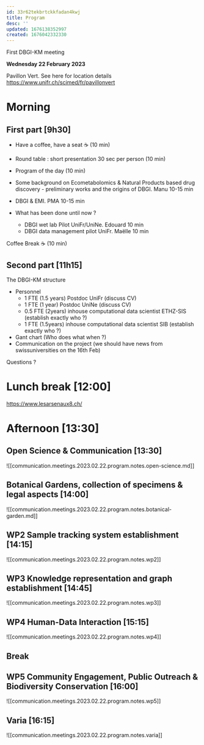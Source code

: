```yaml
---
id: 33r62tekbrtckkfadan4kwj
title: Program
desc: ''
updated: 1676138352997
created: 1676042332330
---
```


First DBGI-KM meeting 

**Wednesday 22 February 2023**

Pavillon Vert. See here for location details https://www.unifr.ch/scimed/fr/pavillonvert

# Morning 

## First part [9h30]

- Have a coffee, have a seat ☕ (10 min)

- Round table : short presentation 30 sec per person (10 min)

- Program of the day (10 min)

- Some background on Ecometabolomics & Natural Products based drug discovery - preliminary works and the origins of DBGI. Manu 10-15 min

- DBGI & EMI. PMA 10-15 min

- What has been done until now ?
  - DBGI wet lab Pilot UniFr/UniNe. Edouard 10 min
  - DBGI data management pilot UniFr. Maëlle 10 min


Coffee Break ☕ (10 min) 

## Second part [11h15] 

The DBGI-KM structure

  - Personnel
    - 1 FTE (1.5 years) Postdoc UniFr (discuss CV)
    - 1 FTE (1 year) Postdoc UniNe (discuss CV)
    - 0.5 FTE (2years) inhouse computational data scientist ETHZ-SIS (establish exactly who ?)
    - 1 FTE (1.5years) inhouse computational data scientist SIB (establish exactly who ?)
  - Gant chart (Who does what when ?)
  - Communication on the project (we should have news from swissuniversities on the 16th Feb)

Questions ? 

# Lunch break [12:00]

https://www.lesarsenaux8.ch/

# Afternoon [13:30]

## Open Science & Communication [13:30]

![[communication.meetings.2023.02.22.program.notes.open-science.md]]

## Botanical Gardens, collection of specimens & legal aspects [14:00]

![[communication.meetings.2023.02.22.program.notes.botanical-garden.md]]

## WP2 Sample tracking system establishment [14:15]

![[communication.meetings.2023.02.22.program.notes.wp2]]

## WP3 Knowledge representation and graph establishment [14:45]

![[communication.meetings.2023.02.22.program.notes.wp3]]

## WP4 Human-Data Interaction [15:15]

![[communication.meetings.2023.02.22.program.notes.wp4]]

## Break 
## WP5 Community Engagement, Public Outreach & Biodiversity Conservation [16:00]

![[communication.meetings.2023.02.22.program.notes.wp5]]

## Varia [16:15]

![[communication.meetings.2023.02.22.program.notes.varia]]
